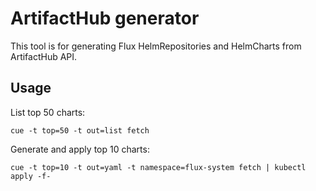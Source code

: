 # ArtifactHub generator

This tool is for generating Flux HelmRepositories and HelmCharts from ArtifactHub API.

## Usage

List top 50 charts:

```shell
cue -t top=50 -t out=list fetch
```

Generate and apply top 10 charts:

```shell
cue -t top=10 -t out=yaml -t namespace=flux-system fetch | kubectl apply -f- 
```
